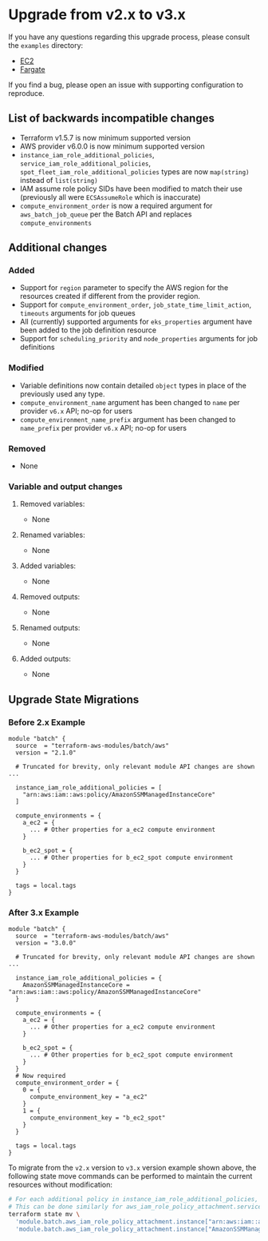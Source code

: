 # Upgrade from v2.x to v3.x

If you have any questions regarding this upgrade process, please consult the `examples` directory:

- [EC2](https://github.com/terraform-aws-modules/terraform-aws-batch/tree/master/examples/ec2)
- [Fargate](https://github.com/terraform-aws-modules/terraform-aws-batch/tree/master/examples/fargate)

If you find a bug, please open an issue with supporting configuration to reproduce.

## List of backwards incompatible changes

- Terraform v1.5.7 is now minimum supported version
- AWS provider v6.0.0 is now minimum supported version
- `instance_iam_role_additional_policies`, `service_iam_role_additional_policies`, `spot_fleet_iam_role_additional_policies` types are now `map(string)` instead of `list(string)`
- IAM assume role policy SIDs have been modified to match their use (previously all were `ECSAssumeRole` which is inaccurate)
- `compute_environment_order` is now a required argument for `aws_batch_job_queue` per the Batch API and replaces `compute_environments`

## Additional changes

### Added

- Support for `region` parameter to specify the AWS region for the resources created if different from the provider region.
- Support for `compute_environment_order`, `job_state_time_limit_action`, `timeouts` arguments for job queues
- All (currently) supported arguments for `eks_properties` argument have been added to the job definition resource
- Support for `scheduling_priority` and `node_properties` arguments for job definitions

### Modified

- Variable definitions now contain detailed `object` types in place of the previously used any type.
- `compute_environment_name` argument has been changed to `name` per provider `v6.x` API; no-op for users
- `compute_environment_name_prefix` argument has been changed to `name_prefix` per provider `v6.x` API; no-op for users

### Removed

- None

### Variable and output changes

1. Removed variables:

   - None

2. Renamed variables:

   - None

3. Added variables:

   - None

4. Removed outputs:

   - None

5. Renamed outputs:

   - None

6. Added outputs:

   - None

## Upgrade State Migrations

### Before 2.x Example

```hcl
module "batch" {
  source  = "terraform-aws-modules/batch/aws"
  version = "2.1.0"

  # Truncated for brevity, only relevant module API changes are shown ...

  instance_iam_role_additional_policies = [
    "arn:aws:iam::aws:policy/AmazonSSMManagedInstanceCore"
  ]

  compute_environments = {
    a_ec2 = {
      ... # Other properties for a_ec2 compute environment
    }

    b_ec2_spot = {
      ... # Other properties for b_ec2_spot compute environment
    }
  }

  tags = local.tags
}
```

### After 3.x Example

```hcl
module "batch" {
  source  = "terraform-aws-modules/batch/aws"
  version = "3.0.0"

  # Truncated for brevity, only relevant module API changes are shown ...

  instance_iam_role_additional_policies = {
    AmazonSSMManagedInstanceCore = "arn:aws:iam::aws:policy/AmazonSSMManagedInstanceCore"
  }

  compute_environments = {
    a_ec2 = {
      ... # Other properties for a_ec2 compute environment
    }

    b_ec2_spot = {
      ... # Other properties for b_ec2_spot compute environment
    }
  }
  # Now required
  compute_environment_order = {
    0 = {
      compute_environment_key = "a_ec2"
    }
    1 = {
      compute_environment_key = "b_ec2_spot"
    }
  }

  tags = local.tags
}
```

To migrate from the `v2.x` version to `v3.x` version example shown above, the following state move commands can be performed to maintain the current resources without modification:

```bash
# For each additional policy in instance_iam_role_additional_policies, simply move the prior value to the new key you have defined in your configuration
# This can be done similarly for aws_iam_role_policy_attachment.service and aws_iam_role_policy_attachment.spot_fleet
terraform state mv \
  'module.batch.aws_iam_role_policy_attachment.instance["arn:aws:iam::aws:policy/AmazonSSMManagedInstanceCore"]' \
  'module.batch.aws_iam_role_policy_attachment.instance["AmazonSSMManagedInstanceCore"]'
```
